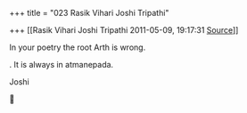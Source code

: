 +++
title = "023 Rasik Vihari Joshi Tripathi"

+++
[[Rasik Vihari Joshi Tripathi	2011-05-09, 19:17:31 [Source](https://groups.google.com/g/bvparishat/c/7XmHey9VSSo)]]



In your poetry the root Arth is wrong.

. It is always in atmanepada.

Joshi



